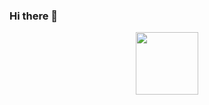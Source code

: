 ### Hi there 👋
<div id="header" align="center">
  <img src= "https://giphy.com/gifs/pudgypenguins-data-code-coding-2IudUHdI075HL02Pkk/giphy.gif" width="100"/>
</div>




